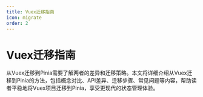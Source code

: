 ```yaml
---
title: Vuex迁移指南
icon: migrate
order: 2
---
```


# Vuex迁移指南

从Vuex迁移到Pinia需要了解两者的差异和迁移策略。本文将详细介绍从Vuex迁移到Pinia的方法，包括概念对比、API差异、迁移步骤、常见问题等内容，帮助读者平稳地将Vuex项目迁移到Pinia，享受更现代的状态管理体验。
